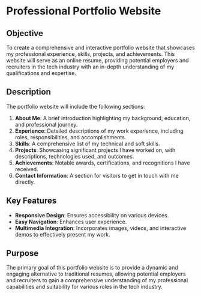# Professional Portfolio Website

## Objective
To create a comprehensive and interactive portfolio website that showcases my professional experience, skills, projects, and achievements. This website will serve as an online resume, providing potential employers and recruiters in the tech industry with an in-depth understanding of my qualifications and expertise.

## Description
The portfolio website will include the following sections:
1. **About Me**: A brief introduction highlighting my background, education, and professional journey.
2. **Experience**: Detailed descriptions of my work experience, including roles, responsibilities, and accomplishments.
3. **Skills**: A comprehensive list of my technical and soft skills.
4. **Projects**: Showcasing significant projects I have worked on, with descriptions, technologies used, and outcomes.
5. **Achievements**: Notable awards, certifications, and recognitions I have received.
6. **Contact Information**: A section for visitors to get in touch with me directly.

## Key Features
- **Responsive Design**: Ensures accessibility on various devices.
- **Easy Navigation**: Enhances user experience.
- **Multimedia Integration**: Incorporates images, videos, and interactive demos to effectively present my work.

## Purpose
The primary goal of this portfolio website is to provide a dynamic and engaging alternative to traditional resumes, allowing potential employers and recruiters to gain a comprehensive understanding of my professional capabilities and suitability for various roles in the tech industry.
